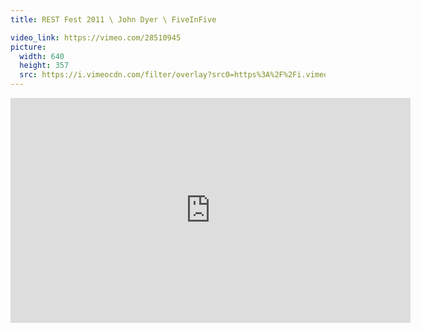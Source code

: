 ```yaml
---
title: REST Fest 2011 \ John Dyer \ FiveInFive

video_link: https://vimeo.com/28510945
picture:
  width: 640
  height: 357
  src: https://i.vimeocdn.com/filter/overlay?src0=https%3A%2F%2Fi.vimeocdn.com%2Fvideo%2F190254217_640x357.jpg&src1=http%3A%2F%2Ff.vimeocdn.com%2Fp%2Fimages%2Fcrawler_play.png
---
```

<iframe src="https://player.vimeo.com/video/28510945?title=0&byline=0&portrait=0&badge=0&autopause=0&player_id=0" width="640" height="360" frameborder="0" title="REST Fest 2011 \ John Dyer \ FiveInFive" webkitallowfullscreen mozallowfullscreen allowfullscreen></iframe>